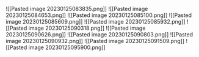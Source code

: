 ![[Pasted image 20230125083835.png]]
![[Pasted image 20230125084653.png]]
![[Pasted image 20230125085100.png]]
![[Pasted image 20230125085609.png]]
![[Pasted image 20230125085932.png]]
![[Pasted image 20230125090318.png]]
![[Pasted image 20230125090626.png]]
![[Pasted image 20230125090803.png]]
![[Pasted image 20230125090932.png]]
![[Pasted image 20230125091509.png]]
![[Pasted image 20230125095900.png]]
